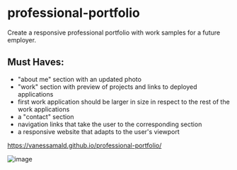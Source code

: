 # professional-portfolio
Create a responsive professional portfolio with work samples for a future employer. 

## Must Haves:
- "about me" section with an updated photo
- "work" section with preview of projects and links to deployed applications
- first work application should be larger in size in respect to the rest of the work applications
- a "contact" section 
- navigation links that take the user to the corresponding section
- a responsive website that adapts to the user's viewport

https://vanessamald.github.io/professional-portfolio/

![image](https://user-images.githubusercontent.com/100331647/161879506-dae1585d-b6e9-486f-8cf8-383091ad0064.png)
